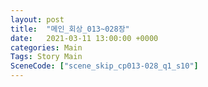 ```yaml
---
layout: post
title:  "메인_회상_013~028장"
date:   2021-03-11 13:00:00 +0000
categories: Main
Tags: Story Main
SceneCode: ["scene_skip_cp013-028_q1_s10"]
---
```

